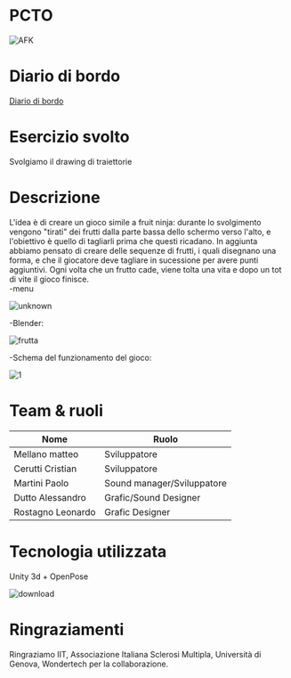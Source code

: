 # PCTO

![AFK](https://user-images.githubusercontent.com/71812656/110466781-776e3500-80d6-11eb-8460-d36eb458a27a.PNG)

# Diario di bordo
[Diario di bordo](https://docs.google.com/spreadsheets/d/1OcYfrz8PIUcSU1602_5lVF-SGVHHAAndlfkO4M-h-Z4/edit#gid=0)

# Esercizio svolto
Svolgiamo il drawing di traiettorie 

# Descrizione
L'idea è di creare un gioco simile a fruit ninja: durante lo svolgimento vengono "tirati" dei frutti dalla parte bassa dello schermo verso l'alto, e l'obiettivo è quello di tagliarli prima che questi ricadano. In aggiunta abbiamo pensato di creare delle sequenze di frutti, i quali disegnano una forma, e che il giocatore deve tagliare in sucessione per avere punti aggiuntivi. Ogni volta che un frutto cade, viene tolta una vita e dopo un tot di vite il gioco finisce. </br>
-menu

![unknown](https://user-images.githubusercontent.com/71812497/110095849-a1092280-7d9d-11eb-9402-6ab0e60e1fde.png)

 -Blender:
  
  ![frutta](https://user-images.githubusercontent.com/71831228/110432003-de77f380-80ae-11eb-8300-af385c1e298a.png)


  
-Schema del funzionamento del gioco:

![1](https://user-images.githubusercontent.com/71812497/110096314-1543c600-7d9e-11eb-96cb-1b0681479530.PNG)

# Team & ruoli
  Nome           | Ruolo       
  ---------------|--------------------------------------------------------
Mellano matteo   | Sviluppatore
Cerutti Cristian | Sviluppatore
Martini Paolo    | Sound manager/Sviluppatore
Dutto Alessandro | Grafic/Sound Designer
Rostagno Leonardo| Grafic Designer

# Tecnologia utilizzata
Unity 3d + OpenPose

![download](https://user-images.githubusercontent.com/71812497/110132616-a8dfbb80-7dcb-11eb-9c3f-b1327254660d.png)


# Ringraziamenti
 Ringraziamo IIT, Associazione Italiana Sclerosi Multipla, Università di Genova, Wondertech per la collaborazione.
 
